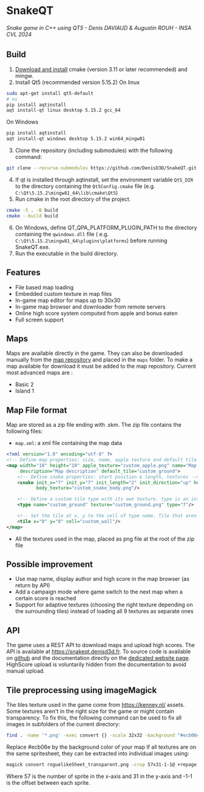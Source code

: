 # SnakeQT

###### Snake game in C++ using QT5 - Denis DAVIAUD & Augustin ROUH - INSA CVL 2024

## Build

1. [Download and install](https://cmake.org/resources/) cmake (version 3.11 or later recommended) and mingw.
2. Install Qt5 (recommended version 5.15.2)
   On linux

```bash
sudo apt-get install qt5-default
# ou
pip install aqtinstall
aqt install-qt linux desktop 5.15.2 gcc_64
```

On Windows

```bash
pip install aqtinstall
aqt install-qt windows desktop 5.15.2 win64_mingw81
```

3. Clone the repository (including submodules) with the following command:

```bash
git clone --recurse-submodules https://github.com/DenisD3D/SnakeQT.git
```

4. If qt is installed through aqtinstall, set the environment variable `Qt5_DIR` to the directory containing
   the `Qt5Config.cmake` file (e.g. `C:\Qt\5.15.2\mingw81_64\lib\cmake\Qt5`)
5. Run cmake in the root directory of the project.

```bash
cmake -S . -B build
cmake --build build
```

6. On Windows, define QT_QPA_PLATFORM_PLUGIN_PATH to the directory containing the `qwindows.dll` file (
   e.g. `C:\Qt\5.15.2\mingw81_64\plugins\platforms`) before running SnakeQT.exe.
7. Run the executable in the build directory.

## Features

- File based map loading
- Embedded custom texture in map files
- In-game map editor for maps up to 30x30
- In-game map browser and downloader from remote servers
- Online high score system computed from apple and bonus eaten
- Full screen support

## Maps

Maps are available directly in the game. They can also be downloaded manually from
the [map repository](https://github.com/DenisD3D/SnakeQT-API/tree/main/maps) and placed in
the `maps` folder. To make a map available for download it must be added to the map repository.
Current most advanced maps are :

- Basic 2
- Island 1

## Map File format

Map are stored as a zip file ending with .skm. The zip file contains the following files:

- `map.xml`: a xml file containing the map data

```xml
<?xml version="1.0" encoding="utf-8" ?>
<!-- Define map properties: size, name, apple texture and default tile -->
<map width="10" height="10" apple_texture="custom_apple.png" name="Map map" author="Map Author"
     description="Map description" default_tile="custom_ground">
    <!-- Define snake properties: start position & length, textures -->
    <snake init_x="7" init_y="7" init_length="2" init_direction="up" head_texture="custom_snake_head.png"
           body_texture="custom_snake_body.png"/>

    <!-- Define a custom tile type with its own texture. type is an integer defining properties as flags (WALKABLE = 1 << 0, APPLE_SPAWN = 1 << 1, BONUS_SPAWN = 1 << 2 -->
    <type name="custom_ground" texture="custom_ground.png" type="7"/>

    <!-- Set the tile at x, y to the cell of type name. Tile that aren't set default to default_tile -->
    <tile x="0" y="0" cell="custom_wall"/>
</map>
```

- All the textures used in the map, placed as png file at the root of the zip file

## Possible improvement

- Use map name, display author and high score in the map browser (as return by API)
- Add a campaign mode where game switch to the next map when a certain score is reached
- Support for adaptive textures (choosing the right texture depending on the surrounding tiles) instead of loading all 9
  textures as separate ones

## API

The game uses a REST API to download maps and upload high scores. The API is available at https://snakeqt.denisd3d.fr.
To source code is available on [github](https://github.com/DenisD3D/SnakeQT-API) and the documentation directly on
the [dedicated website page](https://snakeqt.denisd3d.fr/docs). HighScore upload is voluntarily hidden from the
documentation to avoid manual upload.

## Tile preprocessing using imageMagick

The tiles texture used in the game come from https://kenney.nl/ assets. Some textures aren't in the right size for the
game or might contain transparency. To fix this, the following command can be used to fix all images in subfolders of
the current directory:

```bash
find . -name '*.png' -exec convert {} -scale 32x32 -background "#ecb06e" -alpha remove -alpha off {} \;
```

Replace #ecb06e by the background color of your map
If all textures are on the same spritesheet, they can be extracted into individual images using:

```bash
magick convert roguelikeSheet_transparent.png -crop 57x31-1-1@ +repage +adjoin spaced-1_%d.png
```

Where 57 is the number of sprite in the x-axis and 31 in the y-axis and -1-1 is the offset between each sprite.

